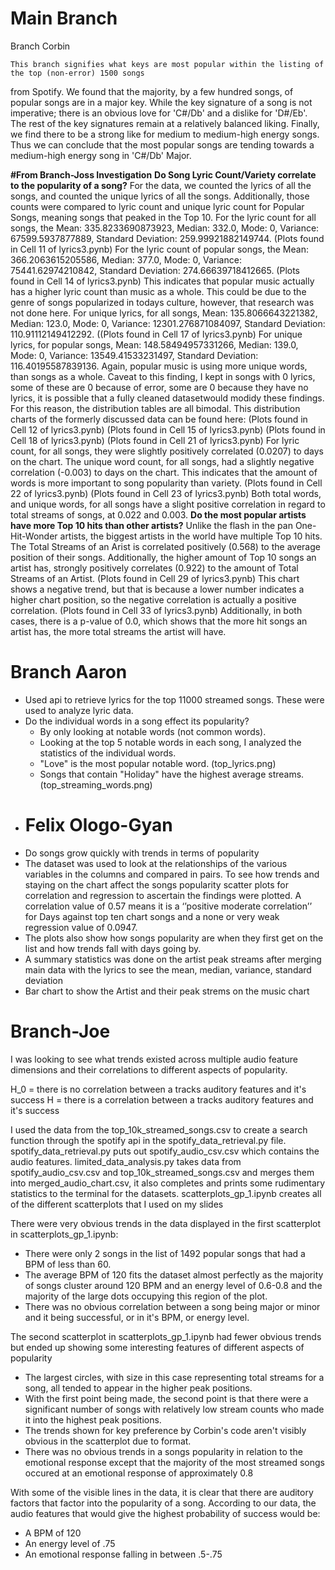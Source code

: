 # Main Branch

Branch Corbin

	This branch signifies what keys are most popular within the listing of the top (non-error) 1500 songs
from Spotify. We found that the majority, by a few hundred songs, of popular songs are in a major key. 
While the key signature of a song is not imperative; there is an obvious love for 'C#/Db' and a dislike for 
'D#/Eb'. The rest of the key signatures remain at a relatively balanced liking. Finally, we find there to be a
strong like for medium to medium-high energy songs. Thus we can conclude that the most popular songs are tending
towards a medium-high energy song in 'C#/Db' Major.

**#From Branch-Joss Investigation**
**Do Song Lyric Count/Variety correlate to the popularity of a song?**
For the data, we counted the lyrics of all the songs, and counted the unique lyrics of all the songs. Additionally, those counts were compared to lyric count and unique lyric count for Popular Songs, meaning songs that peaked in the Top 10.
For the lyric count for all songs, the Mean: 335.8233690873923, Median: 332.0, Mode: 0, Variance: 67599.5937877889, Standard Deviation: 259.99921882149744.
(Plots found in Cell 11 of lyrics3.pynb)
For the lyric count of popular songs, the Mean: 366.2063615205586, Median: 377.0, Mode: 0, Variance: 75441.62974210842, Standard Deviation: 274.66639718412665.
(Plots found in Cell 14 of lyrics3.pynb)
This indicates that popular music actually has a higher lyric count than music as a whole. This could be due to the genre of songs popularized in todays culture, however, that research was not done here.
For unique lyrics, for all songs, Mean: 135.8066643221382, Median: 123.0, Mode: 0, Variance: 12301.276871084097, Standard Deviation: 110.91112149412292.
((Plots found in Cell 17 of lyrics3.pynb)
For unique lyrics, for popular songs, Mean: 148.58494957331266, Median: 139.0, Mode: 0, Variance: 13549.41533231497, Standard Deviation: 116.40195587839136.
Again, popular music is using more unique words, than songs as a whole.
Caveat to this finding, I kept in songs with 0 lyrics, some of these are 0 because of error, some are 0 because they have no lyrics, it is possible that a fully cleaned datasetwould modidy these findings. For this reason, the distribution tables are all bimodal.
This distribution charts of the formerly discussed data can be found here:
(Plots found in Cell 12 of lyrics3.pynb)
(Plots found in Cell 15 of lyrics3.pynb)
(Plots found in Cell 18 of lyrics3.pynb)
(Plots found in Cell 21 of lyrics3.pynb)
For lyric count, for all songs, they were slightly positively correlated (0.0207) to days on the chart. The unique word count, for all songs, had a slightly negative correlation (-0.003) to days on the chart. This indicates that the amount of words is more important to song popularity than variety.
(Plots found in Cell 22 of lyrics3.pynb)
(Plots found in Cell 23 of lyrics3.pynb)
Both total words, and unique words, for all songs have a slight positive correlation in regard to total streams of songs, at 0.022 and 0.003.
**Do the most popular artists have more Top 10 hits than other artists?**
Unlike the flash in the pan One-Hit-Wonder artists, the biggest artists in the world have multiple Top 10 hits. The Total Streams of an Arist is correlated positively (0.568) to the average position of their songs. Additionally, the higher amount of Top 10 songs an artist has, strongly positively correlates (0.922) to the amount of Total Streams of an Artist.
(Plots found in Cell 29 of lyrics3.pynb) This chart shows a negative trend, but that is because a lower number indicates a higher chart position, so the negative correlation is actually a positive correlation.
(Plots found in Cell 33 of lyrics3.pynb)
Additionally, in both cases, there is a p-value of 0.0, which shows that the more hit songs an artist has, the more total streams the artist will have.

# Branch Aaron
- Used api to retrieve lyrics for the top 11000 streamed songs. These were used to analyze lyric data.
- Do the individual words in a song effect its popularity?
	- By only looking at notable words (not common words). 
	- Looking at the top 5 notable words in each song, I analyzed the statistics of the individual words.
	- "Love" is the most popular notable word. (top_lyrics.png)
	- Songs that contain "Holiday" have the highest average streams. (top_streaming_words.png)
 - # Felix Ologo-Gyan
 - Do songs grow quickly with trends in terms of popularity
 - The dataset was used to look at the relationships of the various variables in the columns and compared in pairs. To see how trends and staying on the chart affect the songs popularity scatter plots for correlation and regression to ascertain the findings were plotted. A correlation value of 0.57 means it is a ‘’positive moderate correlation’’ for Days against top ten chart songs and a none or very weak regression value of 0.0947. 
 - The plots also show how songs popularity are when they first get on the list and how trends fall with days going by.
 - A summary statistics was done on the artist peak streams after merging main data with the lyrics to see the mean, median, variance, standard deviation
 - Bar chart to show the Artist and their peak strems on the music chart

# Branch-Joe
I was looking to see what trends existed across multiple audio feature dimensions and their correlations to different aspects of popularity. 

H_0 = there is no correlation between a tracks auditory features and it's success
H = there is a correlation between a tracks auditory features and it's success

I used the data from the top_10k_streamed_songs.csv to create a search function through the spotify api in the spotify_data_retrieval.py file. 
spotify_data_retrieval.py puts out spotify_audio_csv.csv which contains the audio features. 
limited_data_analysis.py takes data from spotify_audio_csv.csv and top_10k_streamed_songs.csv and merges them into merged_audio_chart.csv, it also completes and prints some rudimentary statistics to the terminal for the datasets.
scatterplots_gp_1.ipynb creates all of the different scatterplots that I used on my slides

There were very obvious trends in the data displayed in the first scatterplot in scatterplots_gp_1.ipynb:
- There were only 2 songs in the list of 1492 popular songs that had a BPM of less than 60.
- The average BPM of 120 fits the dataset almost perfectly as the majority of songs cluster around 120 BPM and an energy level of 0.6-0.8 and the majority of the large dots occupying this region of the plot.
- There was no obvious correlation between a song being major or minor and it being successful, or in it's BPM, or energy level.

The second scatterplot in scatterplots_gp_1.ipynb had fewer obvious trends but ended up showing some interesting features of different aspects of popularity
- The largest circles, with size in this case representing total streams for a song, all tended to appear in the higher peak positions.
- With the first point being made, the second point is that there were a significant number of songs with relatively low stream counts who made it into the highest peak positions.
- The trends shown for key preference by Corbin's code aren't visibly obvious in the scatterplot due to format.
- There was no obvious trends in a songs popularity in relation to the emotional response except that the majority of the most streamed songs occured at an emotional response of approximately 0.8

With some of the visible lines in the data, it is clear that there are auditory factors that factor into the popularity of a song.
According to our data, the audio features that would give the highest probability of success would be:
- A BPM of 120
- An energy level of .75
- An emotional response falling in between .5-.75 
